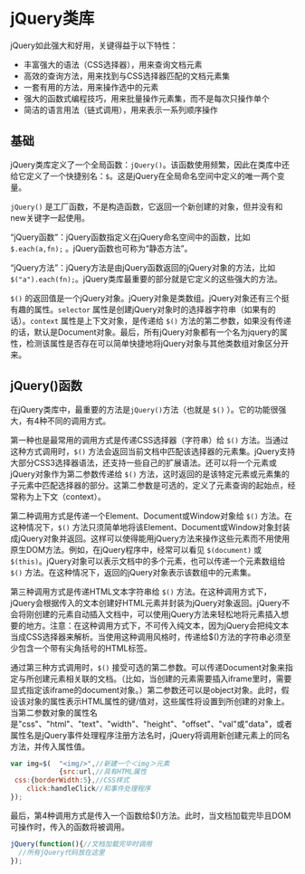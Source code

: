 # jQuery类库

jQuery如此强大和好用，关键得益于以下特性：
* 丰富强大的语法（CSS选择器），用来查询文档元素
* 高效的查询方法，用来找到与CSS选择器匹配的文档元素集
* 一套有用的方法，用来操作选中的元素
* 强大的函数式编程技巧，用来批量操作元素集，而不是每次只操作单个
* 简洁的语言用法（链式调用），用来表示一系列顺序操作

## 基础

jQuery类库定义了一个全局函数：`jQuery()`。该函数使用频繁，因此在类库中还给它定义了一个快捷别名：`$`。这是jQuery在全局命名空间中定义的唯一两个变量。

`jQuery()` 是工厂函数，不是构造函数，它返回一个新创建的对象，但并没有和new关键字一起使用。

“jQuery函数”：jQuery函数指定义在jQuery命名空间中的函数，比如 `$.each(a,fn);` 。jQuery函数也可称为“静态方法”。

“jQuery方法”：jQuery方法是由jQuery函数返回的jQuery对象的方法，比如 `$("a").each(fn);`。jQuery类库最重要的部分就是它定义的这些强大的方法。

`$()` 的返回值是一个jQuery对象。jQuery对象是类数组。jQuery对象还有三个挺有趣的属性。`selector` 属性是创建jQuery对象时的选择器字符串（如果有的话）。`context` 属性是上下文对象，是传递给 `$()` 方法的第二参数，如果没有传递的话，默认是Document对象。最后，所有jQuery对象都有一个名为jquery的属性，检测该属性是否存在可以简单快捷地将jQuery对象与其他类数组对象区分开来。

## jQuery()函数

在jQuery类库中，最重要的方法是`jQuery()`方法（也就是 `$()` ）。它的功能很强大，有4种不同的调用方式。

第一种也是最常用的调用方式是传递CSS选择器（字符串）给 `$()` 方法。当通过这种方式调用时，`$()` 方法会返回当前文档中匹配该选择器的元素集。jQuery支持大部分CSS3选择器语法，还支持一些自己的扩展语法。还可以将一个元素或jQuery对象作为第二参数传递给 `$()` 方法，这时返回的是该特定元素或元素集的子元素中匹配选择器的部分。这第二参数是可选的，定义了元素查询的起始点，经常称为上下文（context）。

第二种调用方式是传递一个Element、Document或Window对象给 `$()` 方法。在这种情况下，`$()` 方法只须简单地将该Element、Document或Window对象封装成jQuery对象并返回。这样可以使得能用jQuery方法来操作这些元素而不用使用原生DOM方法。例如，在jQuery程序中，经常可以看见 `$(document)` 或 `$(this)`。jQuery对象可以表示文档中的多个元素，也可以传递一个元素数组给 `$()` 方法。在这种情况下，返回的jQuery对象表示该数组中的元素集。

第三种调用方式是传递HTML文本字符串给 `$()` 方法。在这种调用方式下，jQuery会根据传入的文本创建好HTML元素并封装为jQuery对象返回。jQuery不会将刚创建的元素自动插入文档中，可以使用jQuery方法来轻松地将元素插入想要的地方。注意：在这种调用方式下，不可传入纯文本，因为jQuery会把纯文本当成CSS选择器来解析。当使用这种调用风格时，传递给$()方法的字符串必须至少包含一个带有尖角括号的HTML标签。

通过第三种方式调用时，`$()` 接受可选的第二参数。可以传递Document对象来指定与所创建元素相关联的文档。（比如，当创建的元素需要插入iframe里时，需要显式指定该iframe的document对象。）第二参数还可以是object对象。此时，假设该对象的属性表示HTML属性的键/值对，这些属性将设置到所创建的对象上。当第二参数对象的属性名是"css"、"html"、"text"、"width"、"height"、"offset"、"val"或"data"，或者属性名是jQuery事件处理程序注册方法名时，jQuery将调用新创建元素上的同名方法，并传入属性值。
```js
var img=$(  "<img/>",//新建一个＜img＞元素
            {src:url,//具有HTML属性
 css:{borderWidth:5},//CSS样式
    click:handleClick//和事件处理程序
});
```
最后，第4种调用方式是传入一个函数给$()方法。此时，当文档加载完毕且DOM可操作时，传入的函数将被调用。
```js
jQuery(function(){//文档加载完毕时调用
  //所有jQuery代码放在这里
});
```
